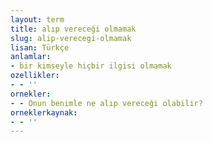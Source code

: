 ```yaml
---
layout: term
title: alıp vereceği olmamak
slug: alip-verecegi-olmamak
lisan: Türkçe
anlamlar:
- bir kimseyle hiçbir ilgisi olmamak
ozellikler:
- - ''
ornekler:
- - Onun benimle ne alıp vereceği olabilir?
orneklerkaynak:
- - ''
---
```

